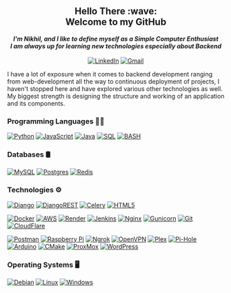 <h2 align="center">Hello There :wave: <br/> Welcome to my GitHub</h2> 
<p align="center">
  <b><i> I'm Nikhil, and I like to define myself as a Simple Computer Enthusiast <br/> I am always up for learning new technologies especially about Backend </i></b>
  <br/><br/>
  <a href="https://www.linkedin.com/in/nikhil-kumar-tomar">
        <img src="https://img.shields.io/badge/linkedin-0A66C2.svg?style=for-the-badge&logo=linkedin&logoColor=white" alt="LinkedIn"></a>
  <a href="mailto:nikhiltomar931@gmail.com">
        <img src="https://img.shields.io/badge/Gmail-D14836?style=for-the-badge&logo=gmail&logoColor=white" alt="Gmail"></a>
</p>

I have a lot of exposure when it comes to backend development ranging from web-development all the way to continuous deployment of projects, I haven't stopped here and have explored various other technologies as well. My biggest strength is designing the structure and working of an application and its components.      

### Programming Languages :man_technologist:

[![Python](https://img.shields.io/badge/python-000000?style=for-the-badge&logo=python&logoColor=FEC20C)](https://github.com/nikhil-kumar-tomar)
[![JavaScript](https://img.shields.io/badge/javascript-000000?style=for-the-badge&logo=javascript&logoColor=23F7DF1E)](https://github.com/nikhil-kumar-tomar)
[![Java](https://img.shields.io/badge/java-000000?style=for-the-badge&logo=java&logoColor=9A4A94)](https://github.com/nikhil-kumar-tomar)
[![SQL](https://img.shields.io/badge/sql-000000?style=for-the-badge&logo=postgresql&logoColor=FFFFFF)](https://github.com/nikhil-kumar-tomar)
[![BASH](https://img.shields.io/badge/shell_script-000000?style=for-the-badge&logo=gnu-bash&logoColor=FFFFFF)](https://github.com/nikhil-kumar-tomar)

### Databases :oil_drum:

[![MySQL](https://img.shields.io/badge/mysql-000000.svg?style=for-the-badge&logo=mysql&logoColor=blue)](https://github.com/nikhil-kumar-tomar)
[![Postgres](https://img.shields.io/badge/postgres-000000.svg?style=for-the-badge&logo=postgresql&logoColor=white)](https://github.com/nikhil-kumar-tomar)
[![Redis](https://img.shields.io/badge/redis-000000.svg?style=for-the-badge&logo=redis&logoColor=red)](https://github.com/nikhil-kumar-tomar)

### Technologies :gear:
[![Django](https://img.shields.io/badge/django-000000.svg?style=for-the-badge&logo=django&logoColor=FFFFFF)](https://github.com/nikhil-kumar-tomar)
[![DjangoREST](https://img.shields.io/badge/DJANGO-REST-ff1709?style=for-the-badge&logo=django&logoColor=white&color=red&labelColor=black)](https://github.com/nikhil-kumar-tomar)
[![Celery](https://img.shields.io/badge/celery-000000.svg?&style=for-the-badge&logo=celery&logoColor=%2337814A)](https://github.com/nikhil-kumar-tomar)
[![HTML5](https://img.shields.io/badge/html5-000000.svg?style=for-the-badge&logo=html5&logoColor=%23E34F26)](https://github.com/nikhil-kumar-tomar)

[![Docker](https://img.shields.io/badge/docker-000000.svg?style=for-the-badge&logo=docker&logoColor=005CBD)](https://github.com/nikhil-kumar-tomar)
[![AWS](https://img.shields.io/badge/AWS-000000.svg?style=for-the-badge&logo=amazon-aws&logoColor=%23FF9900)](https://github.com/nikhil-kumar-tomar)
[![Render](https://img.shields.io/badge/Render-000000.svg?style=for-the-badge&logo=render&logoColor=%46E3B7)](https://github.com/nikhil-kumar-tomar)
[![Jenkins](https://img.shields.io/badge/jenkins-000000.svg?style=for-the-badge&logo=jenkins&logoColor=23E5A00D)](https://github.com/nikhil-kumar-tomar)
[![Nginx](https://img.shields.io/badge/nginx-000000.svg?style=for-the-badge&logo=nginx&logoColor=009639)](https://github.com/nikhil-kumar-tomar)
[![Gunicorn](https://img.shields.io/badge/gunicorn-000000.svg?style=for-the-badge&logo=gunicorn&logoColor=298729)](https://github.com/nikhil-kumar-tomar)
[![Git](https://img.shields.io/badge/git-000000.svg?style=for-the-badge&logo=git&logoColor=%23F05033)](https://github.com/nikhil-kumar-tomar)
[![CloudFlare](https://img.shields.io/badge/cloudflare-000000.svg?&style=for-the-badge&logo=cloudflare&logoColor=%23F38020)](https://github.com/nikhil-kumar-tomar)

[![Postman](https://img.shields.io/badge/Postman-000000?style=for-the-badge&logo=postman&logoColor=FF6C37)](https://github.com/nikhil-kumar-tomar)
[![Raspberry Pi](https://img.shields.io/badge/-RaspberryPi-000000?style=for-the-badge&logo=Raspberry-Pi&logoColor=C51A4A)](https://github.com/nikhil-kumar-tomar)
[![Ngrok](https://img.shields.io/badge/ngrok-000000.svg?&style=for-the-badge&logo=ngrok&logoColor=white)](https://github.com/nikhil-kumar-tomar)
[![OpenVPN](https://img.shields.io/badge/openvpn-000000.svg?&style=for-the-badge&logo=openvpn&logoColor=%23EA7E20)](https://github.com/nikhil-kumar-tomar)
[![Plex](https://img.shields.io/badge/plex-000000.svg?style=for-the-badge&logo=plex&logoColor=23E5A00D)](https://github.com/nikhil-kumar-tomar)
[![Pi-Hole](https://img.shields.io/badge/pihole-000000.svg?style=for-the-badge&logo=pi-hole&logoColor=96060C)](https://github.com/nikhil-kumar-tomar)
[![Arduino](https://img.shields.io/badge/-Arduino-000000?style=for-the-badge&logo=Arduino&logoColor=00979D)](https://github.com/nikhil-kumar-tomar)
[![CMake](https://img.shields.io/badge/CMake-000000.svg?style=for-the-badge&logo=cmake&logoColor=008FBA)](https://github.com/nikhil-kumar-tomar)
[![ProxMox](https://img.shields.io/badge/proxmox-000000.svg?&style=for-the-badge&logo=proxmox&logoColor=%23E57000)](https://github.com/nikhil-kumar-tomar)
[![WordPress](https://img.shields.io/badge/WordPress-000000.svg?style=for-the-badge&logo=WordPress&logoColor=%23117AC9)](https://github.com/nikhil-kumar-tomar)

### Operating Systems :desktop_computer:
[![Debian](https://img.shields.io/badge/Debian-000000?style=for-the-badge&logo=debian&logoColor=D70A53)](https://github.com/nikhil-kumar-tomar)
[![Linux](https://img.shields.io/badge/Linux-000000?style=for-the-badge&logo=linux&logoColor=FCC624)](https://github.com/nikhil-kumar-tomar)
[![Windows](https://img.shields.io/badge/Windows-000000?style=for-the-badge&logo=windows&logoColor=0078D6)](https://github.com/nikhil-kumar-tomar)
